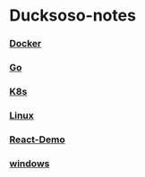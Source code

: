 # Ducksoso-notes

### [Docker](Docker)

### [Go](Go)

### [K8s](K8s)

### [Linux](Linux)

### [React-Demo](React-Demo)

### [windows](windows)

